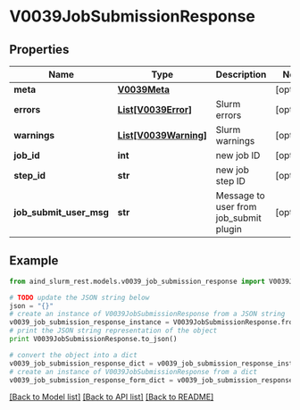 # V0039JobSubmissionResponse


## Properties

Name | Type | Description | Notes
------------ | ------------- | ------------- | -------------
**meta** | [**V0039Meta**](V0039Meta.md) |  | [optional] 
**errors** | [**List[V0039Error]**](V0039Error.md) | Slurm errors | [optional] 
**warnings** | [**List[V0039Warning]**](V0039Warning.md) | Slurm warnings | [optional] 
**job_id** | **int** | new job ID | [optional] 
**step_id** | **str** | new job step ID | [optional] 
**job_submit_user_msg** | **str** | Message to user from job_submit plugin | [optional] 

## Example

```python
from aind_slurm_rest.models.v0039_job_submission_response import V0039JobSubmissionResponse

# TODO update the JSON string below
json = "{}"
# create an instance of V0039JobSubmissionResponse from a JSON string
v0039_job_submission_response_instance = V0039JobSubmissionResponse.from_json(json)
# print the JSON string representation of the object
print V0039JobSubmissionResponse.to_json()

# convert the object into a dict
v0039_job_submission_response_dict = v0039_job_submission_response_instance.to_dict()
# create an instance of V0039JobSubmissionResponse from a dict
v0039_job_submission_response_form_dict = v0039_job_submission_response.from_dict(v0039_job_submission_response_dict)
```
[[Back to Model list]](../README.md#documentation-for-models) [[Back to API list]](../README.md#documentation-for-api-endpoints) [[Back to README]](../README.md)


